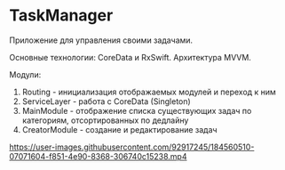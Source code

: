 # TaskManager

Приложение для управления своими задачами.

Основные технологии: CoreData и RxSwift. Архитектура MVVM.

Модули:
  1. Routing - инициализация отображаемых модулей и переход к ним
  2. ServiceLayer - работа с CoreData (Singleton)
  3. MainModule - отображение списка существующих задач по категориям, отсортированных по дедлайну
  4. CreatorModule - создание и редактирование задач

https://user-images.githubusercontent.com/92917245/184560510-07071604-f851-4e90-8368-306740c15238.mp4
